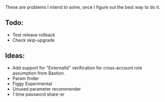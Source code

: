 These are problems I intend to solve, once I figure out the best way to do it.

## Todo:
- Test release rollback
- Check skip-upgrade

## Ideas:
- Add support for "ExternalId" verification for cross-account role assumption from Bastion.
- Param finder
- Figgy Experimental
- Unused parameter recommender
- 1 time password share-er